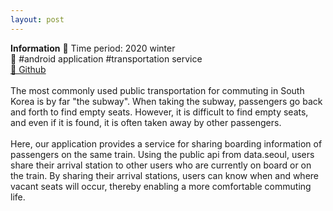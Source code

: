 ```yaml
---
layout: post 
---
```


<!-- ## Want2Seat -->


<strong>Information</strong>
<light> 
    🔸 Time period: 2020 winter<br>
    🔸 #android application #transportation service<br> 
    <a href="https://github.com/KorKite/SubwaySeat_APP">
        🔸 Github
    </a>
    <br><br>
    The most commonly used public transportation for commuting in South Korea is by far "the subway". When taking the subway, passengers go back and forth to find empty seats. However, it is difficult to find empty seats, and even if it is found, it is often taken away by other passengers.
    <br><br>
    Here, our application provides a service for sharing boarding information of passengers on the same train. Using the public api from data.seoul, users share their arrival station to other users who are currently on board or on the train. By sharing their arrival stations, users can know when and where vacant seats will occur, thereby enabling a more comfortable commuting life.
</light> 
<br><br>

<!-- <strong>Demonstration</strong> -->